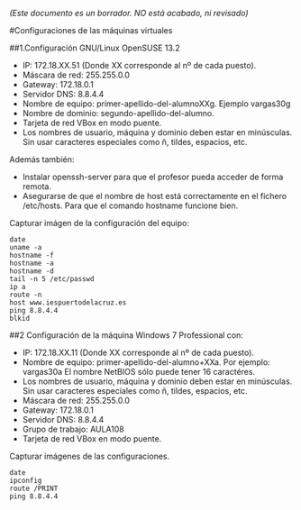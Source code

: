 
*(Este documento es un borrador. NO está acabado, ni revisado)*

#Configuraciones de las máquinas virtuales

##1.Configuración GNU/Linux OpenSUSE 13.2

* IP: 172.18.XX.51 (Donde XX corresponde al nº de cada puesto).
* Máscara de red: 255.255.0.0
* Gateway: 172.18.0.1
* Servidor DNS: 8.8.4.4
* Nombre de equipo: primer-apellido-del-alumnoXXg. Ejemplo vargas30g
* Nombre de dominio: segundo-apellido-del-alumno.
* Tarjeta de red VBox en modo puente.
* Los nombres de usuario, máquina y dominio deben estar en minúsculas.
Sin usar caracteres especiales como ñ, tildes, espacios, etc.

Además también:
* Instalar openssh-server para que el profesor pueda acceder de forma remota.
* Asegurarse de que el nombre de host está correctamente en el fichero /etc/hosts. 
Para que el comando hostname funcione bien.

Capturar imágen de la configuración del equipo:
```
date
uname -a
hostname -f
hostname -a
hostname -d
tail -n 5 /etc/passwd
ip a
route -n
host www.iespuertodelacruz.es
ping 8.8.4.4
blkid
```

##2 Configuración de la máquina Windows 7 Professional con:

* IP: 172.18.XX.11 (Donde XX corresponde al nº de cada puesto).
* Nombre de equipo: primer-apellido-del-alumno+XXa. Por ejemplo: vargas30a
El nombre NetBIOS sólo puede tener 16 caractéres.
* Los nombres de usuario, máquina y dominio deben estar en minúsculas.
Sin usar caracteres especiales como ñ, tildes, espacios, etc.
* Máscara de red: 255.255.0.0
* Gateway: 172.18.0.1
* Servidor DNS: 8.8.4.4
* Grupo de trabajo: AULA108
* Tarjeta de red VBox en modo puente.

Capturar imágenes de las configuraciones.
```
date
ipconfig
route /PRINT
ping 8.8.4.4
```
